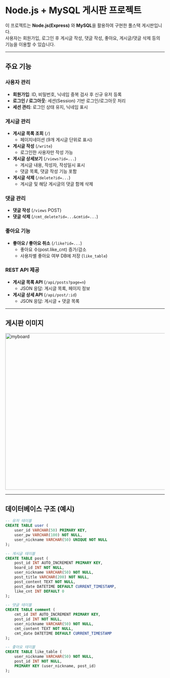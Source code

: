 # Node.js + MySQL 게시판 프로젝트  

이 프로젝트는 **Node.js(Express)** 와 **MySQL**을 활용하여 구현한 풀스택 게시판입니다.  
사용자는 회원가입, 로그인 후 게시글 작성, 댓글 작성, 좋아요, 게시글/댓글 삭제 등의 기능을 이용할 수 있습니다.  

---

## 주요 기능  

### 사용자 관리  
- **회원가입**: ID, 비밀번호, 닉네임 중복 검사 후 신규 유저 등록  
- **로그인 / 로그아웃**: 세션(Session) 기반 로그인/로그아웃 처리  
- **세션 관리**: 로그인 상태 유지, 닉네임 표시  

### 게시글 관리  
- **게시글 목록 조회** (`/`)  
  - 페이지네이션 (9개 게시글 단위로 표시)  
- **게시글 작성** (`/write`)  
  - 로그인한 사용자만 작성 가능  
- **게시글 상세보기** (`/views?id=...`)  
  - 게시글 내용, 작성자, 작성일시 표시  
  - 댓글 목록, 댓글 작성 기능 포함  
- **게시글 삭제** (`/delete?id=...`)  
  - 게시글 및 해당 게시글의 댓글 함께 삭제  

### 댓글 관리  
- **댓글 작성** (`/views` POST)  
- **댓글 삭제** (`/cmt_delete?id=...&cmtid=...`)  

### 좋아요 기능  
- **좋아요 / 좋아요 취소** (`/like?id=...`)  
  - 좋아요 수(post.like_cnt) 증가/감소  
  - 사용자별 좋아요 여부 DB에 저장 (`like_table`)  

### REST API 제공  
- **게시글 목록 API** (`/api/posts?page=n`)  
  - JSON 응답: 게시글 목록, 페이지 정보  
- **게시글 상세 API** (`/api/post/:id`)  
  - JSON 응답: 게시글 + 댓글 목록  

---
## 게시판 이미지
<img width="628" height="495" alt="myboard" src="https://github.com/user-attachments/assets/891437df-a187-4832-a031-831a339b3a27" />

---
## 데이터베이스 구조 (예시)  

```sql
-- 유저 테이블
CREATE TABLE user (
    user_id VARCHAR(50) PRIMARY KEY,
    user_pw VARCHAR(100) NOT NULL,
    user_nickname VARCHAR(50) UNIQUE NOT NULL
);

-- 게시글 테이블
CREATE TABLE post (
    post_id INT AUTO_INCREMENT PRIMARY KEY,
    board_id INT NOT NULL,
    user_nickname VARCHAR(50) NOT NULL,
    post_title VARCHAR(200) NOT NULL,
    post_content TEXT NOT NULL,
    post_date DATETIME DEFAULT CURRENT_TIMESTAMP,
    like_cnt INT DEFAULT 0
);

-- 댓글 테이블
CREATE TABLE comment (
    cmt_id INT AUTO_INCREMENT PRIMARY KEY,
    post_id INT NOT NULL,
    user_nickname VARCHAR(50) NOT NULL,
    cmt_content TEXT NOT NULL,
    cmt_date DATETIME DEFAULT CURRENT_TIMESTAMP
);

-- 좋아요 테이블
CREATE TABLE like_table (
    user_nickname VARCHAR(50) NOT NULL,
    post_id INT NOT NULL,
    PRIMARY KEY (user_nickname, post_id)
);
